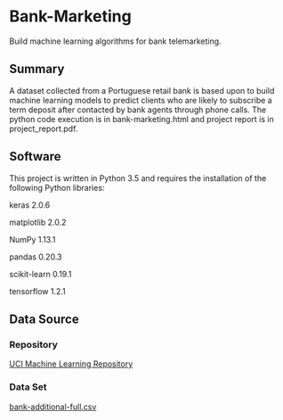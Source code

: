 # Bank-Marketing
Build machine learning algorithms for bank telemarketing.

## Summary
A dataset collected from a Portuguese retail bank is based upon to build machine learning models to predict clients who are likely to subscribe a term deposit after contacted by bank agents through phone calls. The python code execution is in bank-marketing.html and project report is in project_report.pdf.


## Software
This project is written in Python 3.5 and requires the installation of the following Python libraries:

keras		2.0.6

matplotlib	2.0.2

NumPy		1.13.1

pandas		0.20.3

scikit-learn	0.19.1

tensorflow	1.2.1

## Data Source
### Repository
[UCI Machine Learning Repository](https://archive.ics.uci.edu/ml/datasets/bank+marketing)
### Data Set
[bank-additional-full.csv](https://archive.ics.uci.edu/ml/machine-learning-databases/00222/)

